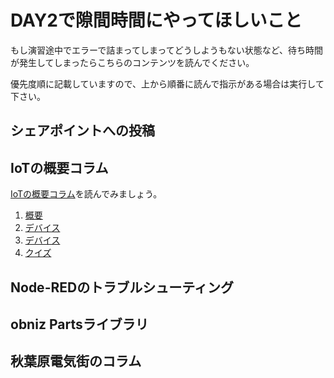 # DAY2で隙間時間にやってほしいこと

もし演習途中でエラーで詰まってしまってどうしようもない状態など、待ち時間が発生してしまったらこちらのコンテンツを読んでください。

優先度順に記載していますので、上から順番に読んで指示がある場合は実行して下さい。

## シェアポイントへの投稿

## IoTの概要コラム

[IoTの概要コラム](./dev_lesson/lesson00-iot-overview/01_overview.md)を読んでみましょう。

1. [概要](./dev_lesson/lesson00-iot-overview/01_overview.md)
2. [デバイス](./dev_lesson/lesson00-iot-overview/02-device.md)
3. [デバイス](./dev_lesson/lesson00-iot-overview/03-network.md)
4. [クイズ](./dev_lesson/lesson00-iot-overview/04-quiz.md)

## Node-REDのトラブルシューティング

## obniz Partsライブラリ

## 秋葉原電気街のコラム


